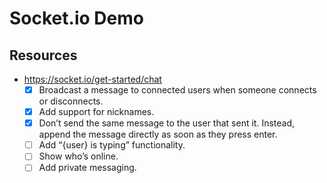 # Socket.io Demo

## Resources

- https://socket.io/get-started/chat
  - [x] Broadcast a message to connected users when someone connects or
        disconnects.
  - [x] Add support for nicknames.
  - [x] Don’t send the same message to the user that sent it. Instead, append
        the message directly as soon as they press enter.
  - [ ] Add “{user} is typing” functionality.
  - [ ] Show who’s online.
  - [ ] Add private messaging.
